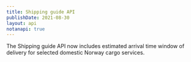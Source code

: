 ```yaml
---
title: Shipping guide API
publishDate: 2021-08-30
layout: api
notanapi: true
---
```


The Shipping guide API now includes estimated arrival time window of delivery for selected domestic Norway cargo services.
